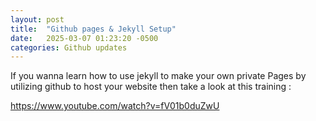```yaml
---
layout: post
title:  "Github pages & Jekyll Setup"
date:   2025-03-07 01:23:20 -0500
categories: Github updates
---
```


If you wanna learn how to use jekyll to make your own private Pages by utilizing github to host your website then take a look at this training : 

https://www.youtube.com/watch?v=fV01b0duZwU

